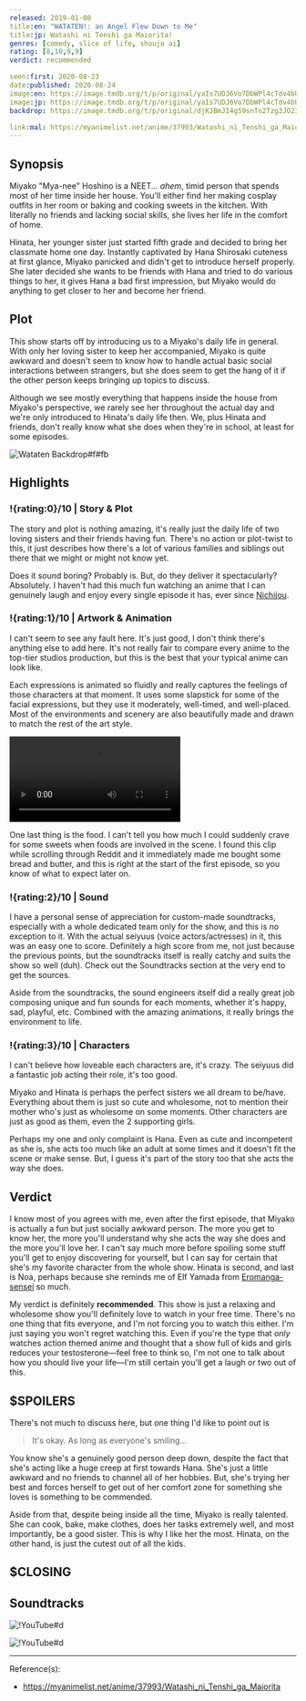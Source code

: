 ```yaml
---
released: 2019-01-08
title:en: "WATATEN!: an Angel Flew Down to Me"
title:jp: Watashi ni Tenshi ga Maiorita!
genres: [comedy, slice of life, shoujo ai]
rating: [8,10,9,9]
verdict: recommended

seen:first: 2020-08-23
date:published: 2020-08-24
image:en: https://image.tmdb.org/t/p/original/yaIs7UDJ6Vo7DbWPl4cTdv4bUw7.jpg
image:jp: https://image.tmdb.org/t/p/original/yaIs7UDJ6Vo7DbWPl4cTdv4bUw7.jpg
backdrop: https://image.tmdb.org/t/p/original/djKJBmJI4gS9snTn2Tzg3JO23YC.jpg

link:mal: https://myanimelist.net/anime/37993/Watashi_ni_Tenshi_ga_Maiorita
---
```


## Synopsis

Miyako "Mya-nee" Hoshino is a NEET... *ahem*, timid person that spends most of her time inside her house. You'll either find her making cosplay outfits in her room or baking and cooking sweets in the kitchen. With literally no friends and lacking social skills, she lives her life in the comfort of home.

Hinata, her younger sister just started fifth grade and decided to bring her classmate home one day. Instantly captivated by Hana Shirosaki cuteness at first glance, Miyako panicked and didn't get to introduce herself properly. She later decided she wants to be friends with Hana and tried to do various things to her, it gives Hana a bad first impression, but Miyako would do anything to get closer to her and become her friend.

## Plot

This show starts off by introducing us to a Miyako's daily life in general. With only her loving sister to keep her accompanied, Miyako is quite awkward and doesn't seem to know how to handle actual basic social interactions between strangers, but she does seem to get the hang of it if the other person keeps bringing up topics to discuss.

Although we see mostly everything that happens inside the house from Miyako's perspective, we rarely see her throughout the actual day and we're only introduced to Hinata's daily life then. We, plus Hinata and friends, don't really know what she does when they're in school, at least for some episodes.

![Wataten Backdrop#f#fb](https://image.tmdb.org/t/p/original/z6OqSU4k6HvUYGVgaCAKrFaksTm.jpg "Source: TMDB")

## Highlights

### !{rating:0}/10 | Story & Plot

The story and plot is nothing amazing, it's really just the daily life of two loving sisters and their friends having fun. There's no action or plot-twist to this, it just describes how there's a lot of various families and siblings out there that we might or might not know yet.

Does it sound boring? Probably is. But, do they deliver it spectacularly? Absolutely. I haven't had this much fun watching an anime that I can genuinely laugh and enjoy every single episode it has, ever since [Nichijou](/reviews?q=nichijou).

### !{rating:1}/10 | Artwork & Animation

I can't seem to see any fault here. It's just good, I don't think there's anything else to add here. It's not really fair to compare every anime to the top-tier studios production, but this is the best that your typical anime can look like.

Each expressions is animated so fluidly and really captures the feelings of those characters at that moment. It uses some slapstick for some of the facial expressions, but they use it moderately, well-timed, and well-placed. Most of the environments and scenery are also beautifully made and drawn to match the rest of the art style.

![!Video#f#hb](https://firebasestorage.googleapis.com/v0/b/devmauss.appspot.com/o/anime%2Fclips%2Fa3831d7045ac33fb060917b248ea9a25-dr77a1.mp4?alt=media&token=8033d143-ed32-4a26-8cad-a9beaba488bb "When your little sister makes your breakfast")

One last thing is the food. I can't tell you how much I could suddenly crave for some sweets when foods are involved in the scene. I found this clip while scrolling through Reddit and it immediately made me bought some bread and butter, and this is right at the start of the first episode, so you know of what to expect later on.

### !{rating:2}/10 | Sound

I have a personal sense of appreciation for custom-made soundtracks, especially with a whole dedicated team only for the show, and this is no exception to it. With the actual seiyuus (voice actors/actresses) in it, this was an easy one to score. Definitely a high score from me, not just because the previous points, but the soundtracks itself is really catchy and suits the show so well (duh). Check out the Soundtracks section at the very end to get the sources.

Aside from the soundtracks, the sound engineers itself did a really great job composing unique and fun sounds for each moments, whether it's happy, sad, playful, etc. Combined with the amazing animations, it really brings the environment to life.

### !{rating:3}/10 | Characters

I can't believe how loveable each characters are, it's crazy. The seiyuus did a fantastic job acting their role, it's too good.

Miyako and Hinata is perhaps the perfect sisters we all dream to be/have. Everything about them is just so cute and wholesome, not to mention their mother who's just as wholesome on some moments. Other characters are just as good as them, even the 2 supporting girls.

Perhaps my one and only complaint is Hana. Even as cute and incompetent as she is, she acts too much like an adult at some times and it doesn't fit the scene or make sense. But, I guess it's part of the story too that she acts the way she does.

## Verdict

I know most of you agrees with me, even after the first episode, that Miyako is actually a fun but just socially awkward person. The more you get to know her, the more you'll understand why she acts the way she does and the more you'll love her. I can't say much more before spoiling some stuff you'll get to enjoy discovering for yourself, but I can say for certain that she's my favorite character from the whole show. Hinata is second, and last is Noa, perhaps because she reminds me of Elf Yamada from [Eromanga-sensei](/reviews?q=eromanga+sensei) so much.

My verdict is definitely **recommended**. This show is just a relaxing and wholesome show you'll definitely love to watch in your free time. There's no one thing that fits everyone, and I'm not forcing you to watch this either. I'm just saying you won't regret watching this. Even if you're the type that *only* watches action themed anime and thought that a show full of kids and girls reduces your testosterone&mdash;feel free to think so, I'm not one to talk about how you should live your life&mdash;I'm still certain you'll get a laugh or two out of this.

## $SPOILERS

There's not much to discuss here, but one thing I'd like to point out is

> It's okay. As long as everyone's smiling...

You know she's a genuinely good person deep down, despite the fact that she's acting like a huge creep at first towards Hana. She's just a little awkward and no friends to channel all of her hobbies. But, she's trying her best and forces herself to get out of her comfort zone for something she loves is something to be commended.

Aside from that, despite being inside all the time, Miyako is really talented. She can cook, bake, make clothes, does her tasks extremely well, and most importantly, be a good sister. This is why I like her the most. Hinata, on the other hand, is just the cutest out of all the kids.

## $CLOSING

## Soundtracks

![!YouTube#d](KE_eUJeyMzM "[[Spotify](spotify:track:7GXPTAop1kVgWds4ZiAboh)] OP/ED - Kimama na Tenshitachi by Wataten☆Five")

![!YouTube#d](RQVUsWlq8yw "[[Spotify](spotify:track:2dPU25vkiOuE6VpKpVnGWC)] ED02 - Happy Happy Friends by Wataten☆Five")

***
Reference(s):

- <https://myanimelist.net/anime/37993/Watashi_ni_Tenshi_ga_Maiorita>
